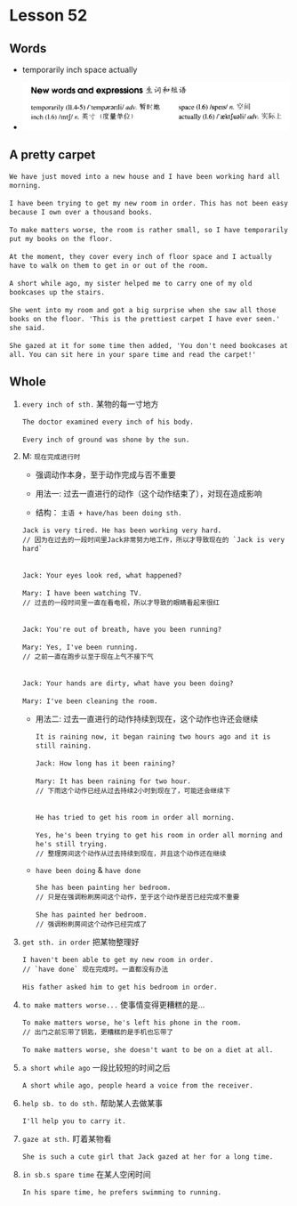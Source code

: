 # Lesson 52

## Words

- temporarily inch space actually

- ![Words](../../../Images/Part2/06/words-52.png)

## A pretty carpet

```
We have just moved into a new house and I have been working hard all morning.

I have been trying to get my new room in order. This has not been easy because I own over a thousand books.

To make matters worse, the room is rather small, so I have temporarily put my books on the floor.

At the moment, they cover every inch of floor space and I actually have to walk on them to get in or out of the room.

A short while ago, my sister helped me to carry one of my old bookcases up the stairs.

She went into my room and got a big surprise when she saw all those books on the floor. 'This is the prettiest carpet I have ever seen.' she said.

She gazed at it for some time then added, 'You don't need bookcases at all. You can sit here in your spare time and read the carpet!'
```

## Whole

1. `every inch of sth.` 某物的每一寸地方

   ```
   The doctor examined every inch of his body.

   Every inch of ground was shone by the sun.
   ```

2. M: `现在完成进行时`

   - 强调动作本身，至于动作完成与否不重要

   - 用法一: 过去一直进行的动作（这个动作结束了），对现在造成影响

   - 结构： `主语 + have/has been doing sth.`

   ```
   Jack is very tired. He has been working very hard.
   // 因为在过去的一段时间里Jack非常努力地工作，所以才导致现在的 `Jack is very hard`


   Jack: Your eyes look red, what happened?

   Mary: I have been watching TV.
   // 过去的一段时间里一直在看电视，所以才导致的眼睛看起来很红


   Jack: You're out of breath, have you been running?

   Mary: Yes, I've been running.
   // 之前一直在跑步以至于现在上气不接下气


   Jack: Your hands are dirty, what have you been doing?

   Mary: I've been cleaning the room.
   ```

   - 用法二: 过去一直进行的动作持续到现在，这个动作也许还会继续

     ```
     It is raining now, it began raining two hours ago and it is still raining.

     Jack: How long has it been raining?

     Mary: It has been raining for two hour.
     // 下雨这个动作已经从过去持续2小时到现在了，可能还会继续下


     He has tried to get his room in order all morning.

     Yes, he's been trying to get his room in order all morning and he's still trying.
     // 整理房间这个动作从过去持续到现在，并且这个动作还在继续
     ```

   - `have been doing` & `have done`

     ```
     She has been painting her bedroom.
     // 只是在强调粉刷房间这个动作，至于这个动作是否已经完成不重要

     She has painted her bedroom.
     // 强调粉刷房间这个动作已经完成了
     ```

3. `get sth. in order` 把某物整理好

   ```
   I haven't been able to get my new room in order.
   // `have done` 现在完成时。一直都没有办法

   His father asked him to get his bedroom in order.
   ```

4. `to make matters worse...` 使事情变得更糟糕的是...

   ```
   To make matters worse, he's left his phone in the room.
   // 出门之前忘带了钥匙，更糟糕的是手机也忘带了

   To make matters worse, she doesn't want to be on a diet at all.
   ```

5. `a short while ago` 一段比较短的时间之后

   ```
   A short while ago, people heard a voice from the receiver.
   ```

6. `help sb. to do sth.` 帮助某人去做某事

   ```
   I'll help you to carry it.
   ```

7. `gaze at sth.` 盯着某物看

   ```
   She is such a cute girl that Jack gazed at her for a long time.
   ```

8. `in sb.s spare time` 在某人空闲时间

   ```
   In his spare time, he prefers swimming to running.
   ```
